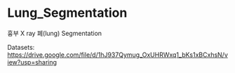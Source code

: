 # Lung_Segmentation
흉부 X ray 폐(lung) Segmentation

Datasets: https://drive.google.com/file/d/1hJ937Qymug_OxUHRWxq1_bKs1xBCxhsN/view?usp=sharing
